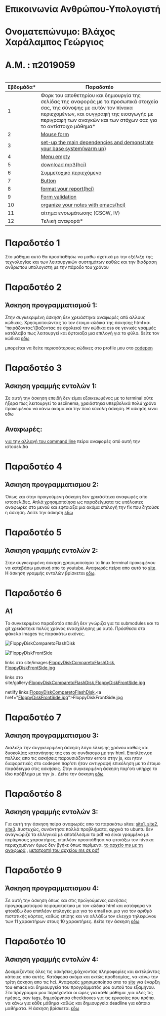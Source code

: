 # Επικοινωνία Ανθρώπου-Υπολογιστή
# Ονοματεπώνυμο: Βλάχος Χαράλαμπος Γεώργιος

# Α.Μ. : π2019059

# 

| Εβδομάδα* | Παραδοτέο |
| --- | --- |
| 1 | Φορκ του αποθετηρίου και δημιουργία της σελίδας της αναφοράς με τα προσωπικά στοιχεία σας, της σύνοψης με αυτόν τον πίνακα περιεχομένων, και συγγραφή της εισαγωγής με περιγραφή των αναγκών και των στόχων σας για το αντίστοιχο μάθημα* |
| 2 | [Mouse form](#Παραδοτέο-2) |
| 3 | [set-up the main dependencies and demonstrate your base system(warm up)](#Παραδοτέο-3) | 
| 4 | [Menu empty](#Παραδοτέο-4) |
| 5 | [download mp3(hci)](#Παραδοτέο-5) |
| 6 | [Συμμετοχικό περιεχόμενο](#Παραδοτέο-6) |
| 7 | [Button](#Παραδοτέο-7)|
| 8 | [format your report(hci)](#Παραδοτέο-8) |
| 9 | [Form validation](#Παραδοτέο-9) |
| 10 | [organize your notes with emacs(hci)](#Παραδοτέο-10) |
| 11 | αίτημα ενσωμάτωσης (CSCW, IV) |
| 12 | Τελική αναφορά* |

  
# Παραδοτέο 1
 Στο μάθημα αυτό θα προσπαθήσω να μαθω σχετικά με την εξέλιξη της τεχνολογίας και των λειτουργικών συστημάτων καθώς και την διαδραση ανθρωπου υπολογιστη με την πάροδο του χρόνου
# Παραδοτέο 2
 ## Άσκηση προγραμματισμού 1:
  Στην συγκεκριμένη άσκηση δεν χρειάστηκα αναφωρές από αλλους κώδικες. Χρησιμοποιώντας το τον έτοιμο κώδικα της άσκησης html και 'πειράζοντας'(βαζοντας σε σχολεια) τον κώδικα css   σε γενικές γραμμές κατάλαβα πως λειτουργεί και έφτοιαξα μια επιλογή για το φύλο.
  δείτε τον κώδικα <a href="https://xar1sgeovlacp2019059.netlify.app/remix/mouse-form/"> εδω </a>
  
  μπορείται να δείτε περισσότερους κώδικες στο profile μου στο <a href="https://codepen.io/xar1sgeovlacp2019059">codepen</a>
  
# Παραδοτέο 3
 ## Άσκηση γραμμής εντολών 1:
  Σε αυτή την άσκηση επειδή δεν είμαι εξοικειωμένος με το terminal ούτε ήξερα πως λειτουργεί το asciinema, χρειάστηκα υπερβολικά πολύ χρόνο προκειμένου να κάνω ακομα και την  ποιό εύκολη άσκηση.
  Η ασκηση ειναι <a href="https://asciinema.org/a/rNQQuCEj6vPdy8zFP9lQB2KBs"> εδω</a></span>
 ## Αναφωρές:
  <a href="https://phoenixnap.com/kb/change-bash-prompt-linux"> για την αλλαγή του command line</a></span> πείρα αναφορές από αυτή την ιστοσελίδα
  
# Παραδοτέο 4 
## Άσκηση προγραμματισμου 2:
 Όπως και στην προιγούμενη άσκηση δεν χρειάστηκα αναφωρές απο ιστοσελίδες. Απλά χρησιμοποίησα ως παραδείγματα τις υπόλοιπες αναφωρές στο μενού και εφτοιαξα μια ακόμα επιλογή την fix που ζητούσε η άσκηση. Δείτε την άσκηση <a href="https://xar1sgeovlacp2019059.netlify.app/remix/menu-empty/"> εδω</a></span> 

# Παραδοτέο 5
 ## Άσκηση γραμμής εντολών 2:
  Στην συγκεκριμένη άσκηση χρησιμοποίησα το linux terminal προκειμένου να κατεβάσω μουσική απο το youtube. Αναφωρές πείρα απο αυτό το <a href="https://askubuntu.com/questions/178481/how-to-download-an-mp3-track-from-a-youtube-video"> site</a></span>.
  Η άσκηση γραμμής εντολών βρίσκεται <a href="https://asciinema.org/a/cJBOyNhVPfR0z13XMykgw7BCE">εδω</a></span>. 

# Παραδοτέο 6
 ## Α1
  Το συγκεκριμένο παραδοτέο επειδή δεν γνώριζα  για τα submodules και το git χρειάστηκε πολύς χρόνος ενασχόλησης με αυτό. Πρόσθεσα στο φάκελο images τις παρακάτω εικόνες.
  
  ![FloppyDiskComparetoFlashDisk](https://github.com/xar1sgeovlacp2019059/images/blob/master/FloppyDiskComparetoFlashDisk.jpg)
  
  ![FloppyDiskFrontSide](https://github.com/xar1sgeovlacp2019059/images/blob/master/FloppyDiskFrontSide.jpg)
  
  links στο site/images:<a href="https://github.com/xar1sgeovlacp2019059/images/blob/c842d8f98f0557dcc71c02173620c1d222831704/FloppyDiskComparetoFlashDisk.jpg">FloppyDiskComparetoFlashDisk</a></span>, <a href="https://github.com/xar1sgeovlacp2019059/images/blob/c842d8f98f0557dcc71c02173620c1d222831704/FloppyDiskFrontSide.jpg">FloppyDiskFrontSide.jpg</a></span>
  
  links στο site/gallery:<a href="https://github.com/xar1sgeovlacp2019059/_gallery/blob/e40a34f72f35cd282132f9665cbaf346e1c6bc29/FloppyDiskComparetoFlashDisk.md">FloppyDiskComparetoFlashDisk</a></span>,<a href="https://github.com/xar1sgeovlacp2019059/_gallery/blob/e40a34f72f35cd282132f9665cbaf346e1c6bc29/FloppyDiskFrontSide.md">FloppyDiskFrontSide.jpg</a></span>
  
  netlify links:<a href="https://youthful-ardinghelli-4374b1.netlify.app/gallery/floppydiskcomparetoflashdisk/">FloppyDiskComparetoFlashDisk</a></span>,<a href="<a href="https://youthful-ardinghelli-4374b1.netlify.app/gallery/floppydiskfrontside/">FloppyDiskFrontSide.jpg</a></span>">FloppyDiskFrontSide.jpg</a></span>
# Παραδοτέο 7 
## Άσκηση προγραμματισμου 3:
 Διαλεξα την συγγκεκριμένη άσκηση λόγο έλειψης χρόνου καθώς και δυσκολίας κατανόησης της css σε συνδιασμο με την html. Επιπλέον,σε πολλες απο τις ασκήσεις παρουσιάζονταν errors στην js, και ηταν διαφορετικές στο codepen παρ'οτι ήταν αντιγραφή επικόληση με το έτοιμο παράδειγμα στις ασκήσεις. Στην συγκεκριμένη άσκηση παρ'οτι υπήρχε το ίδιο πρόβλημα με την js  . Δείτε την άσκηση <a href="https://determined-meitner-e02add.netlify.app/remix/button/"> εδω</a></span> 
# Παραδοτέο 8
## Άσκηση γραμμής εντολών 3:
 Για αυτή την άσκηση πείρα αναφωρές απο τα παρακάτω sites: <a href="https://www.youtube.com/watch?v=w8EKH_fjmXA"> site1</a></span>,<a href="https://www.youtube.com/watch?v=bvkmnK6-qao"> site2</a></span>,<a href="https://www.youtube.com/watch?v=bTE-l4NhW1I&t=322s"> site3</a></span>. Δυστυχώς, συνάντησα πολλά προβλήματα, αρχικά το ubuntu δεν αναγνώριζε τα ελληνικά με αποτέλεσμα το pdf να είναι γραμμένο με περίεργους χαρακτήρες, επιπλέον προσπάθησα να φτοιάξω τον πίνακα περιεχομένων όμως δεν βγήκε όπως περίμενα.
<a href="https://asciinema.org/a/faImYMMFtlsDzzNKAkdvErIjb"> το αρχείο ms με τη αναφωρά</a></span> , <a href="https://asciinema.org/a/9i8X0eQ87HX51qzvgCGvXj6sC"> μετατροπή του αρχείου ms σε pdf</a></span>

# Παραδοτέο 9
## Άσκηση προγραμματισμου 4:
 Σε αυτή την άσκηση όπως και στις προϊγούμενες ασκήσεις προγραμματισμού πειραματιστικα με τον κώδικα html και κατάφερα να φτοιάξω δυο επιπλέον επιλογές μια για το email και μια για τον αριθμό πιστοτικής κάρτας, καθώς επίσης και να αλλάξω τον ελεγχο τηλεφώνου των 11 χαρακτήρων στους 10 χαρακτήρες. Δείτε την άσκηση <a href="https://xar1sgeovlacp2019059.netlify.app/remix/form-validation/"> εδω</a></span> 
# Παραδοτέο 10
## Άσκηση γραμμής εντολών 4:
 Δοκιμάζοντας όλες τις ασκήσεις,ψάχνοντας πληροφορίες και εκτελώντας κάποιες απο αυτές. Κατάφερα ακόμα και εκτώς προθεσμίας, να κάνω την τρίτη άσκηση απο τις hci. Αναφορές χρησιμοποίησα απο το <a href="https://www.youtube.com/watch?v=bzZ09dAbLEE"> site</a></span> για έναρξη του emacs  και δημιουργεία του προγράμματός μου αυτού του εξαμήνου. Στο πρόγραμμα μου περιέχονται οι ώρες για κάθε μάθημα ,για όλες τις ημέρες, σαν tags, δημιούργησα checkboxes για τις εργασίες που πρέπει να κάνω για κάθε μάθημα  καθώς και δημιουργεία  deadline για κάποια μαθήματα. Η άσκηση βρίσκεται <a href="https://asciinema.org/a/x8EEqefxBDJKJIyGnEphzy8LE"> εδω</a></span>
